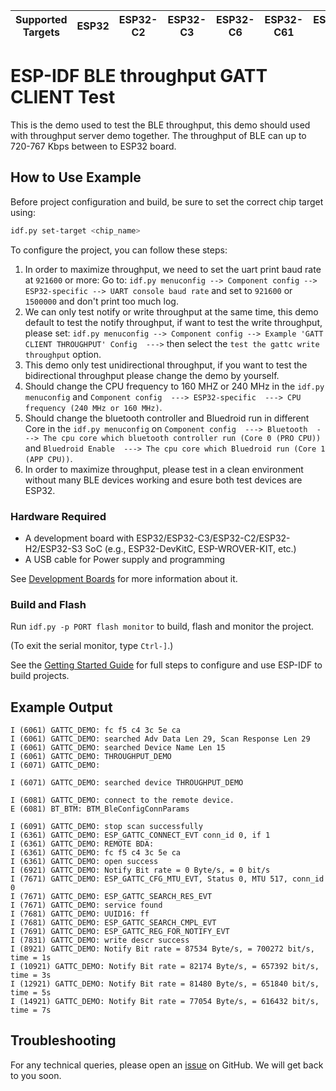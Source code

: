 | Supported Targets | ESP32 | ESP32-C2 | ESP32-C3 | ESP32-C6 | ESP32-C61 | ESP32-H2 | ESP32-S3 |
| ----------------- | ----- | -------- | -------- | -------- | --------- | -------- | -------- |

# ESP-IDF BLE throughput GATT CLIENT Test

This is the demo used to test the BLE throughput, this demo should used with throughput server demo together.
The throughput of BLE can up to 720-767 Kbps between to ESP32 board.

## How to Use Example

Before project configuration and build, be sure to set the correct chip target using:

```bash
idf.py set-target <chip_name>
```

To configure the project, you can follow these steps:

1. In order to maximize throughput, we need to set the uart print baud rate at `921600` or more:
Go to: `idf.py menuconfig --> Component config --> ESP32-specific --> UART console baud rate` and set to `921600` or `1500000` and don't print too much log.
2. We can only test notify or write throughput at the same time, this demo default to test the notify throughput, if want to test the write throughput,
please set: `idf.py menuconfig --> Component config --> Example 'GATT CLIENT THROUGHPUT' Config  --->` then select the `test the gattc write throughput` option.
3. This demo only test unidirectional throughput, if you want to test the bidirectional throughput please change the demo by yourself.
4. Should change the CPU frequency to 160 MHZ or 240 MHz in the `idf.py menuconfig`  and `Component config  ---> ESP32-specific  ---> CPU frequency (240 MHz or 160 MHz)`.
5. Should change the bluetooth controller and Bluedroid run in different Core in the `idf.py menuconfig` on `Component config  ---> Bluetooth  ---> The cpu core which bluetooth controller run (Core 0 (PRO CPU))` and `Bluedroid Enable  ---> The cpu core which Bluedroid run (Core 1 (APP CPU))`.
6. In order to maximize throughput, please test in a clean environment without many BLE devices working and esure both test devices are ESP32.

### Hardware Required

* A development board with ESP32/ESP32-C3/ESP32-C2/ESP32-H2/ESP32-S3 SoC (e.g., ESP32-DevKitC, ESP-WROVER-KIT, etc.)
* A USB cable for Power supply and programming

See [Development Boards](https://www.espressif.com/en/products/devkits) for more information about it.

### Build and Flash

Run `idf.py -p PORT flash monitor` to build, flash and monitor the project.

(To exit the serial monitor, type ``Ctrl-]``.)

See the [Getting Started Guide](https://idf.espressif.com/) for full steps to configure and use ESP-IDF to build projects.

## Example Output

```
I (6061) GATTC_DEMO: fc f5 c4 3c 5e ca
I (6061) GATTC_DEMO: searched Adv Data Len 29, Scan Response Len 29
I (6061) GATTC_DEMO: searched Device Name Len 15
I (6061) GATTC_DEMO: THROUGHPUT_DEMO
I (6071) GATTC_DEMO:

I (6071) GATTC_DEMO: searched device THROUGHPUT_DEMO

I (6081) GATTC_DEMO: connect to the remote device.
E (6081) BT_BTM: BTM_BleConfigConnParams

I (6091) GATTC_DEMO: stop scan successfully
I (6361) GATTC_DEMO: ESP_GATTC_CONNECT_EVT conn_id 0, if 1
I (6361) GATTC_DEMO: REMOTE BDA:
I (6361) GATTC_DEMO: fc f5 c4 3c 5e ca
I (6361) GATTC_DEMO: open success
I (6921) GATTC_DEMO: Notify Bit rate = 0 Byte/s, = 0 bit/s
I (7671) GATTC_DEMO: ESP_GATTC_CFG_MTU_EVT, Status 0, MTU 517, conn_id 0
I (7671) GATTC_DEMO: ESP_GATTC_SEARCH_RES_EVT
I (7671) GATTC_DEMO: service found
I (7681) GATTC_DEMO: UUID16: ff
I (7681) GATTC_DEMO: ESP_GATTC_SEARCH_CMPL_EVT
I (7691) GATTC_DEMO: ESP_GATTC_REG_FOR_NOTIFY_EVT
I (7831) GATTC_DEMO: write descr success
I (8921) GATTC_DEMO: Notify Bit rate = 87534 Byte/s, = 700272 bit/s, time = 1s
I (10921) GATTC_DEMO: Notify Bit rate = 82174 Byte/s, = 657392 bit/s, time = 3s
I (12921) GATTC_DEMO: Notify Bit rate = 81480 Byte/s, = 651840 bit/s, time = 5s
I (14921) GATTC_DEMO: Notify Bit rate = 77054 Byte/s, = 616432 bit/s, time = 7s
```

## Troubleshooting

For any technical queries, please open an [issue](https://github.com/espressif/esp-idf/issues) on GitHub. We will get back to you soon.
